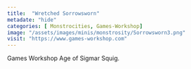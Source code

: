 ```yaml
---
title:  "Wretched Sorrowsworn"
metadate: "hide"
categories: [ Monstrocities, Games-Workshop]
image: "/assets/images/minis/monstrosity/Sorrowsworn3.png"
visit: "https://www.games-workshop.com"
---
```

Games Workshop Age of Sigmar Squig.
